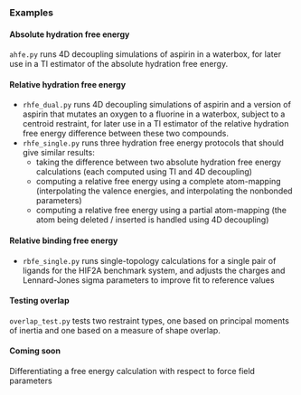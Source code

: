 ### Examples

#### Absolute hydration free energy

`ahfe.py` runs 4D decoupling simulations of aspirin in a waterbox, for later use in a TI estimator of the absolute hydration free energy.

#### Relative hydration free energy

* `rhfe_dual.py` runs 4D decoupling simulations of aspirin and a version of aspirin that mutates an oxygen to a fluorine in a waterbox, subject to a centroid restraint, for later use in a TI estimator of the relative hydration free energy difference between these two compounds.
* `rhfe_single.py` runs three hydration free energy protocols that should give similar results:
    * taking the difference between two absolute hydration free energy calculations (each computed using TI and 4D decoupling)
    * computing a relative free energy using a complete atom-mapping (interpolating the valence energies, and interpolating the nonbonded parameters)
    * computing a relative free energy using a partial atom-mapping (the atom being deleted / inserted is handled using 4D decoupling)

#### Relative binding free energy

* `rbfe_single.py` runs single-topology calculations for a single pair of ligands for the HIF2A benchmark system, and adjusts the charges and Lennard-Jones sigma parameters to improve fit to reference values

#### Testing overlap

`overlap_test.py` tests two restraint types, one based on principal moments of inertia and one based on a measure of shape overlap.

#### Coming soon

Differentiating a free energy calculation with respect to force field parameters